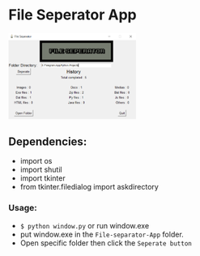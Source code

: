# File Seperator App
<img src="assets/fileSeparator.png" width="50%" height="50%">

## Dependencies:
  * import os
  * import shutil
  * import tkinter
  * from tkinter.filedialog import askdirectory

### Usage:
  * ```$ python window.py``` or run window.exe 
  * put window.exe in the `File-separator-App` folder.
  * Open specific folder then click the `Seperate button`
 
